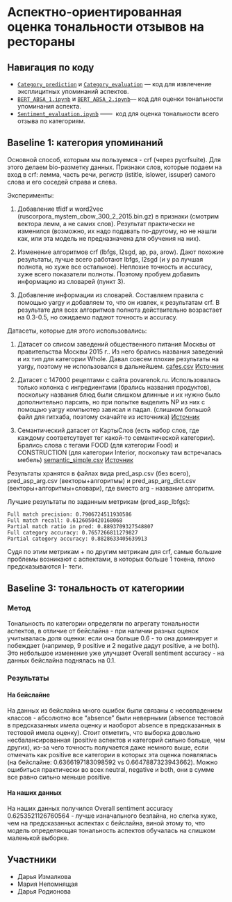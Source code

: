 # Аспектно-ориентированная оценка тональности отзывов на рестораны

## Навигация по коду 

* [`Category_prediction`](/category/Category_prediction.ipynb) и [`Category_evaluation`](/category/Category_evaluation.ipynb) –– код для извлечение эксплицитных упоминаний аспектов.
* [`BERT_ABSA_1.ipynb`](/category_tone/BERT_ABSA_1.ipynb) и [`BERT_ABSA_2.ipynb`](/category_tone/BERT_ABSA_2.ipynb)–– код для оценки тональности упоминания аспекта.
* [`Sentiment_evaluation.ipynb`](/category_tone/Sentiment_evaluation.ipynb) ——  код для оценка тональности всего отзыва по категориям.

## Baseline 1: категория упоминаний

Основной способ, которым мы пользуемся - crf (через pycrfsuite). Для этого делаем bio-разметку данных.
Признаки слов, которые подаем на вход в crf: лемма, часть речи, регистр (istitle, islower, issuper) самого слова и его соседей справа и слева.

Эксперименты:

1) Добавление tfidf и word2vec (ruscorpora_mystem_cbow_300_2_2015.bin.gz) в признаки (смотрим вектора лемм, а не самих слов). Результат практически не изменился (возможно, их надо подавать по-другому, но не нашли как, или эта модель не предназначена для обучения на них).

2) Изменение алгоритмов crf (lbfgs, l2sgd, ap, pa, arow). Дают похожие результаты, лучше всего работают lbfgs, l2sgd  (и у pa лучшая полнота, но хуже все остальное). Неплохие точность и accuracy, хуже всего показатели полноты. Поэтому пробуем добавить информацию из словарей (пункт 3). 

3) Добавление информации из словарей. Составляем правила с помощью yargy и добавляем то, что он извлек, к результатам crf. В результате для всех алгоритмов полнота действительно возрастает на 0.3-0.5, но ожидаемо падают точность и accuracy. 

Датасеты, которые для этого использовались:

1) Датасет со списом заведений общественного питания Москвы от правительства Москвы 2015 г.. Из него брались названия заведений и их тип для категории Whole. Давал совсем плохие результаты на yargy, поэтому не использовался в дальнейшем. [cafes.csv](https://github.com/ddrodionova/NLP_ABSA_project/tree/main/category/cafes.csv) [Источник](https://data.gov.ru/opendata/7710881420-obshchestvennoe)

2) Датасет с 147000 рецептами с сайта povarenok.ru. Использовалась только колонка с ингредиентами (брались названия продуктов), поскольку названия блюд были слишком длинные и их нужно было дополнительно парсить, но при попытке выделить NP из них с помощью yargy компьютер зависал и падал. (слишком большой файл для гитхаба, поэтому скачайте из источника) [Источник](https://www.kaggle.com/rogozinushka/povarenok-recipes)

3) Семантический датасет от КартыСлов (есть набор слов, где каждому соответсутвует тег какой-то семантической категории). Брались слова с тегами FOOD (для категории Food) и CONSTRUCTION (для категории Interior, поскольку там встречалась мебель) [semantic_simple.csv](https://github.com/ddrodionova/NLP_ABSA_project/tree/main/category/semantic_simple.csv) [Источник](https://raw.githubusercontent.com/dkulagin/kartaslov/master/dataset/open_semantics/simple/semantics_simple.csv)

Результаты хранятся в файлах вида pred_asp.csv (без всего), pred_asp_arg.csv (векторы+алгоритмы) и pred_asp_arg_dict.csv (векторы+алгоритмы+словари), где вместо arg -  название алгоритм.

Лучшие результаты по заданным метрикам (pred_asp_lbfgs):

```
Full match precision: 0.7906724511930586
Full match recall: 0.6126050420168068
Partial match ratio in pred: 0.8893709327548807
Full category accuracy: 0.7657266811279827
Partial category accuracy: 0.8828633405639913
```

Судя по этим метрикам + по другим метрикам для crf, самые большие проблемы возникают с аспектами, в которых больше 1 токена, плохо предсказываются I- теги.

## Baseline 3: тональность от категориии

### Метод
Тональность по категории определяли по агрегату тональности аспектов, в отличие от бейслайна - при наличии разных оценок учитывалась доля оценки: если она больше 0.6 - то она доминирует и побеждает (например, 9 positive и 2 negative дадут positive, а не both). Это небольшое изменение уже улучшает Overall sentiment accuracy - на данных бейслайна поднялась на 0.1. 

### Результаты
#### На бейслайне
На данных из бейслайна много ошибок были связаны с несовпадением классов - абсолютно все “absence” были неверными (absence тестовой в предсказанных имела оценку и наоборот absence в предсказанных в тестовой имела оценку).
Стоит отметить, что выборка довольно несбалансированная (positive аспектов и категорий сильно больше, чем других), из-за чего точность получается даже немного выше, если отмечать как positive все категории в которых эта оценка появлялась (на бейслайне: 0.6366197183098592 vs 0.6647887323943662). Можно ошибиться практически во всех neutral, negative и both, они в сумме все равно сильно меньше positive.

#### На наших данных
На наших данных получился Overall sentiment accuracy 0.6253521126760564 - лучше изначального безлайна, но слегка хуже, чем на предсказанных аспектах с бейслайна, виной этому то, что модель определяющая тональность аспектов обучалась на слишком маленькой выборке.

## Участники

* Дарья Измалкова
* Мария Непомнящая
* Дарья Родионова
